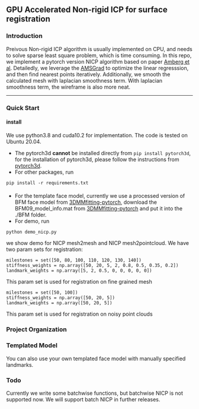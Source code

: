 ## GPU Accelerated Non-rigid ICP for surface registration

### Introduction
Preivous Non-rigid ICP algorithm is usually implemented on CPU, and needs to solve sparse least square problem, which is time consuming. 
In this repo, we implement a pytorch version NICP algorithm based on paper [Amberg et al](https://gravis.dmi.unibas.ch/publications/2007/CVPR07_Amberg.pdf).
Detailedly, we leverage the [AMSGrad](https://arxiv.org/abs/1904.09237) to optimize the linear regresssion, and then find nearest points iteratively.
Additionally, we smooth the calculated mesh with laplacian smoothness term. With laplacian smoothness term, the wireframe is also more neat.

------

### Quick Start
#### install
We use python3.8 and cuda10.2 for implementation. The code is tested on Ubuntu 20.04.
- The pytorch3d **cannot** be installed directly from ```pip install pytorch3d```, for the installation of pytorch3d, please follow the instructions from [pytorch3d](https://github.com/facebookresearch/pytorch3d/blob/main/INSTALL.md).
- For other packages, run
```
pip install -r requirements.txt
```
#### 
- For the template face model, currently we use a processed version of BFM face model from [3DMMfitting-pytorch](https://github.com/ascust/3DMM-Fitting-Pytorch), download the BFM09_model_info.mat from [3DMMfitting-pytorch](https://github.com/ascust/3DMM-Fitting-Pytorch) and put it into the ./BFM folder.
- For demo, run 
```
python demo_nicp.py
```
we show demo for NICP mesh2mesh and NICP mesh2pointcloud. 
We have two param sets for registration:
```
milestones = set([50, 80, 100, 110, 120, 130, 140])
stiffness_weights = np.array([50, 20, 5, 2, 0.8, 0.5, 0.35, 0.2])
landmark_weights = np.array([5, 2, 0.5, 0, 0, 0, 0, 0])
```
This param set is used for registration on fine grained mesh

```
milestones = set([50, 100])
stiffness_weights = np.array([50, 20, 5])
landmark_weights = np.array([50, 20, 5])
```
This param set is used for registration on noisy point clouds


### Project Organization

### Templated Model
You can also use your own templated face model with manually specified landmarks.

### Todo
Currently we write some batchwise functions, but batchwise NICP is not supported now. We will support batch NICP in further releases.
